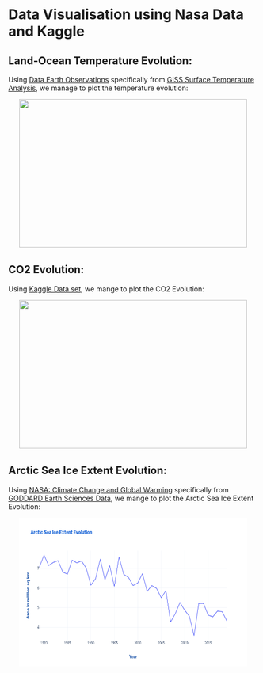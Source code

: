 # Data Visualisation using Nasa Data and Kaggle 

 ## Land-Ocean Temperature Evolution: 
 Using <a href="https://earthobservations.org/">Data Earth Observations</a> specifically from <a href="https://data.giss.nasa.gov/gistemp/">GISS Surface Temperature Analysis</a>, we manage to plot the temperature evolution: 
<p align="center">
  <img width="460" height="300" src="https://user-images.githubusercontent.com/64653897/135720668-a73e2151-a561-4ff0-a05d-41e2e829e0c4.png">
</p>

 ## CO2 Evolution:
 Using <a href="https://www.kaggle.com/ucsandiego/carbon-dioxide">Kaggle Data set</a>, we mange to plot the CO2 Evolution: 
 <p align="center">
  <img width="460" height="300" src="https://user-images.githubusercontent.com/64653897/135729074-fda533ba-2c01-41c3-bfa9-ee0495546027.png">
</p>

## Arctic Sea Ice Extent Evolution:
 Using <a href="https://climate.nasa.gov/">NASA: Climate Change and Global Warming</a> specifically from <a href="https://earthdata.nasa.gov/eosdis/daacs/gesdisc">GODDARD Earth Sciences Data</a>, we mange to plot the Arctic Sea Ice Extent Evolution: 
 <p align="center">
  <img width="460" height="300" src="https://github.com/usmhic/Warmning/blob/main/Data%20Visualisation/Arctic%20Sea%20Ice%20Extent%20Evolution.png?raw=true">
</p> 
